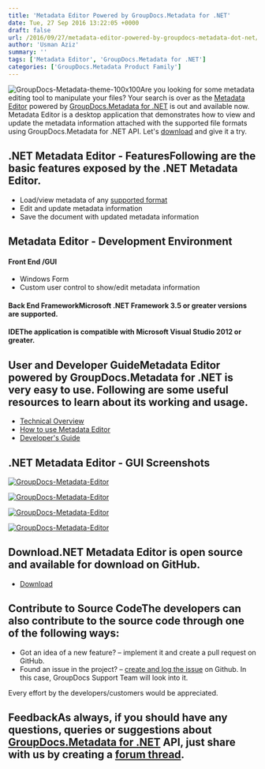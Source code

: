 ```yaml
---
title: 'Metadata Editor Powered by GroupDocs.Metadata for .NET'
date: Tue, 27 Sep 2016 13:22:05 +0000
draft: false
url: /2016/09/27/metadata-editor-powered-by-groupdocs-metadata-dot-net/
author: 'Usman Aziz'
summary: ''
tags: ['Metadata Editor', 'GroupDocs.Metadata for .NET']
categories: ['GroupDocs.Metadata Product Family']
---
```


![](http://blog.groupdocs.com/wp-content/uploads/sites/4/2017/06/groupdocs-metadata-net.png "GroupDocs-Metadata-theme-100x100")Are you looking for some metadata editing tool to manipulate your files? Your search is over as the [Metadata Editor](https://docs.groupdocs.com/metadata/net ".NET Metadata Editor") powered by [GroupDocs.Metadata for .NET](http://www.groupdocs.com/products/metadata/net "GroupDocs.Metadata") is out and available now. Metadata Editor is a desktop application that demonstrates how to view and update the metadata information attached with the supported file formats using GroupDocs.Metadata for .NET API. Let's [download](https://github.com/groupdocs-metadata) and give it a try.

## .NET Metadata Editor - FeaturesFollowing are the basic features exposed by the **.NET Metadata Editor**.

*   Load/view metadata of any [supported format](http://www.groupdocs.com/docs/display/metadatanet/Supported+File+Formats "GroupDocs.Metadata supported formats")
*   Edit and update metadata information
*   Save the document with updated metadata information

## Metadata Editor - Development Environment

#### Front End /GUI

*   Windows Form
*   Custom user control to show/edit metadata information

#### Back End FrameworkMicrosoft .NET Framework 3.5 or greater versions are supported.

#### IDEThe application is compatible with **Microsoft Visual Studio 2012** or greater.

## User and Developer GuideMetadata Editor powered by GroupDocs.Metadata for .NET is very easy to use. Following are some useful resources to learn about its working and usage.

*   [Technical Overview](https://docs.groupdocs.com/metadata/net "Metadata Editor Technical Overview")
*   [How to use Metadata Editor](https://docs.groupdocs.com/metadata/net "GroupDocs.Metadata Editor")
*   [Developer's Guide](https://docs.groupdocs.com/metadata/net "Metadata Editor Developer Guide")

## .NET Metadata Editor - GUI Screenshots

[![](https://github.com/nomanullahgroupdocs/GroupDocs.Metadata-for-.NET/blob/master/Examples/Data/Screenshots/groupdocs.metadata-ppt-editor.png?raw=true "GroupDocs-Metadata-Editor")](https://github.com/nomanullahgroupdocs/GroupDocs.Metadata-for-.NET/blob/master/Examples/Data/Screenshots/groupdocs.metadata-ppt-editor.png?raw=true?raw=true)

[![](https://github.com/nomanullahgroupdocs/GroupDocs.Metadata-for-.NET/blob/master/Examples/Data/Screenshots/editing-metadata-editor.png?raw=true "GroupDocs-Metadata-Editor")](https://github.com/nomanullahgroupdocs/GroupDocs.Metadata-for-.NET/blob/master/Examples/Data/Screenshots/editing-metadata-editor.png?raw=true?raw=true?raw=true)

[![](https://github.com/nomanullahgroupdocs/GroupDocs.Metadata-for-.NET/blob/master/Examples/Data/Screenshots/save-metadata-editor.png?raw=true "GroupDocs-Metadata-Editor")](https://github.com/nomanullahgroupdocs/GroupDocs.Metadata-for-.NET/blob/master/Examples/Data/Screenshots/save-metadata-editor.png?raw=true?raw=true?raw=true?raw=true)

[![](https://github.com/nomanullahgroupdocs/GroupDocs.Metadata-for-.NET/blob/master/Examples/Data/Screenshots/save-metadata-editor-file-browser.png?raw=true "GroupDocs-Metadata-Editor")](https://github.com/nomanullahgroupdocs/GroupDocs.Metadata-for-.NET/blob/master/Examples/Data/Screenshots/save-metadata-editor-file-browser.png?raw=true?raw=true?raw=true?raw=true?raw=true)

## Download.NET Metadata Editor is open source and available for download on GitHub.

*   [Download](https://github.com/groupdocs-metadata "Download Metadata Editor")

## Contribute to Source CodeThe developers can also contribute to the source code through one of the following ways:

*   Got an idea of a new feature? – implement it and create a pull request on GitHub.
*   Found an issue in the project? – [create and log the issue](https://github.com/groupdocs-metadata/GroupDocs.Metadata-for-.NET/issues/new) on Github. In this case, GroupDocs Support Team will look into it.

Every effort by the developers/customers would be appreciated.

## FeedbackAs always, if you should have any questions, queries or suggestions about [GroupDocs.Metadata for .NET](http://www.groupdocs.com/products/metadata/net ".NET Metadata API") API, just share with us by creating a [forum thread](http://www.groupdocs.com/Community/forums/groupdocs.metadata-product-family/48/showforum.aspx).





